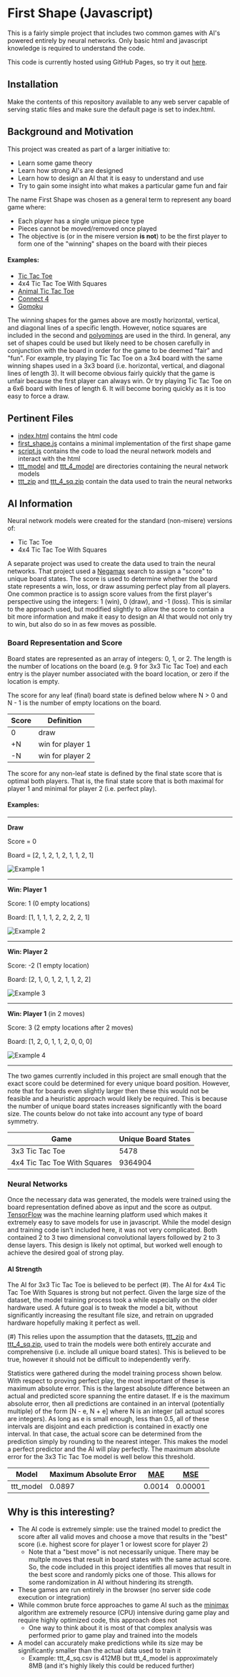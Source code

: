 # First Shape (Javascript)
This is a fairly simple project that includes two common games with AI's powered entirely by neural networks. Only basic html and javascript knowledge is required to understand the code.

This code is currently hosted using GitHub Pages, so try it out [here](https://geo-desic.github.io/first-shape-js).

## Installation
Make the contents of this repository available to any web server capable of serving static files and make sure the default page is set to index.html.

## Background and Motivation
This project was created as part of a larger initiative to:

- Learn some game theory
- Learn how strong AI's are designed
- Learn how to design an AI that it is easy to understand and use
- Try to gain some insight into what makes a particular game fun and fair

The name First Shape was chosen as a general term to represent any board game where:

- Each player has a single unique piece type
- Pieces cannot be moved/removed once played
- The objective is (or in the misere version <strong>is not</strong>) to be the first player to form one of the "winning" shapes on the board with their pieces

#### Examples:
- [Tic Tac Toe](https://en.wikipedia.org/wiki/Tic-tac-toe)
- 4x4 Tic Tac Toe With Squares
- [Animal Tic Tac Toe](https://en.wikipedia.org/wiki/Harary%27s_generalized_tic-tac-toe)
- [Connect 4](https://en.wikipedia.org/wiki/Connect_Four)
- [Gomoku](https://en.wikipedia.org/wiki/Gomoku)

The winning shapes for the games above are mostly horizontal, vertical, and diagonal lines of a specific length. However, notice squares are included in the second and [polyominos](https://en.wikipedia.org/wiki/Polyomino) are used in the third. In general, any set of shapes could be used but likely need to be chosen carefully in conjunction with the board in order for the game to be deemed "fair" and "fun". For example, try playing Tic Tac Toe on a 3x4 board with the same winning shapes used in a 3x3 board (i.e. horizontal, vertical, and diagonal lines of length 3). It will become obvious fairly quickly that the game is unfair because the first player can always win. Or try playing Tic Tac Toe on a 6x6 board with lines of length 6. It will become boring quickly as it is too easy to force a draw.

## Pertinent Files
- [index.html](index.html) contains the html code
- [first_shape.js](first_shape.js) contains a minimal implementation of the first shape game
- [script.js](script.js) contains the code to load the neural network models and interact with the html
- [ttt_model](ttt_model) and [ttt_4_model](ttt_4_model) are directories containing the neural network models
- [ttt_zip](https://github.com/geo-desic/public-data/blob/master/first-shape/ttt.zip) and [ttt_4_sq.zip](https://github.com/geo-desic/public-data/blob/master/first-shape/ttt_4_sq.zip) contain the data used to train the neural networks

## AI Information
Neural network models were created for the standard (non-misere) versions of:
- Tic Tac Toe
- 4x4 Tic Tac Toe With Squares

A separate project was used to create the data used to train the neural networks. That project used a [Negamax](https://en.wikipedia.org/wiki/Negamax) search to assign a "score" to unique board states. The score is used to determine whether the board state represents a win, loss, or draw assuming perfect play from all players. One common practice is to assign score values from the first player's perspective using the integers: 1 (win), 0 (draw), and -1 (loss). This is similar to the approach used, but modified slightly to allow the score to contain a bit more information and make it easy to design an AI that would not only try to win, but also do so in as few moves as possible.

### Board Representation and Score
Board states are represented as an array of integers: 0, 1, or 2. The length is the number of locations on the board (e.g. 9 for 3x3 Tic Tac Toe) and each entry is the player number associated with the board location, or zero if the location is empty.

The score for any leaf (final) board state is defined below where N > 0 and N - 1 is the number of empty locations on the board.

Score | Definition
----- | ----------
0 | draw
+N | win for player 1
-N | win for player 2

The score for any non-leaf state is defined by the final state score that is optimal both players. That is, the final state score that is both maximal for player 1 and minimal for player 2 (i.e. perfect play).

#### Examples:

---------------------------
__Draw__

Score = 0

Board = [2, 1, 2, 1, 2, 1, 1, 2, 1]

![Example 1](images/ex_1.png "Draw")

---------------------------
__Win: Player 1__

Score: 1 (0 empty locations)

Board: [1, 1, 1, 1, 2, 2, 2, 2, 1]

![Example 2](images/ex_2.png "Win: Player 1")

---------------------------
__Win: Player 2__

Score: -2 (1 empty location)

Board: [2, 1, 0, 1, 2, 1, 1, 2, 2]

![Example 3](images/ex_3.png "Win: Player 2")

---------------------------
__Win: Player 1__ (in 2 moves)

Score: 3 (2 empty locations after 2 moves)

Board: [1, 2, 0, 1, 1, 2, 0, 0, 0]

![Example 4](images/ex_4.png "Forced Win: Player 1")

---------------------------

The two games currently included in this project are small enough that the exact score could be determined for every unique board position. However, note that for boards even slightly larger then these this would not be feasible and a heuristic approach would likely be required. This is because the number of unique board states increases significantly with the board size. The counts below do not take into account any type of board symmetry.

Game | Unique Board States
---- | -------------------
3x3 Tic Tac Toe | 5478
4x4 Tic Tac Toe With Squares | 9364904

### Neural Networks
Once the necessary data was generated, the models were trained using the board representation defined above as input and the score as output. [TensorFlow](https://www.tensorflow.org) was the machine learning platform used which makes it extremely easy to save models for use in javascript. While the model design and training code isn't included here, it was not very complicated. Both contained 2 to 3 two dimensional convolutional layers followed by 2 to 3 dense layers. This design is likely not optimal, but worked well enough to achieve the desired goal of strong play.

#### AI Strength
The AI for 3x3 Tic Tac Toe is believed to be perfect (#). The AI for 4x4 Tic Tac Toe With Squares is strong but not perfect. Given the large size of the dataset, the model training process took a while especially on the older hardware used. A future goal is to tweak the model a bit, without significantly increasing the resultant file size, and retrain on upgraded hardware hopefully making it perfect as well.

(#) This relies upon the assumption that the datasets, [ttt_zip](https://github.com/geo-desic/public-data/blob/master/first-shape/ttt.zip) and [ttt_4_sq.zip](https://github.com/geo-desic/public-data/blob/master/first-shape/ttt_4_sq.zip), used to train the models were both entirely accurate and comprehensive (i.e. include all unique board states). This is believed to be true, however it should not be difficult to independently verify.

Statistics were gathered during the model training process shown below. With respect to proving perfect play, the most important of these is maximum absolute error. This is the largest absolute difference between an actual and predicted score spanning the entire dataset. If e is the maximum absolute error, then all predictions are contained in an interval (potentially multiple) of the form [N - e, N + e] where N is an integer (all actual scores are integers). As long as e is small enough, less than 0.5, all of these intervals are disjoint and each prediction is contained in exactly one interval. In that case, the actual score can be determined from the prediction simply by rounding to the nearest integer. This makes the model a perfect predictor and the AI will play perfectly. The maximum absolute error for the 3x3 Tic Tac Toe model is well below this threshold.

Model | Maximum Absolute Error | [MAE](https://en.wikipedia.org/wiki/Mean_absolute_error) | [MSE](https://en.wikipedia.org/wiki/Mean_squared_error)
----- | ---------------------- | ------------------- | ------------------
ttt_model | 0.0897 | 0.0014 | 0.00001

## Why is this interesting?
- The AI code is extremely simple: use the trained model to predict the score after all valid moves and choose a move that results in the "best" score (i.e. highest score for player 1 or lowest score for player 2)
  - Note that a "best move" is not necessarily unique. There may be multple moves that result in board states with the same actual score. So, the code included in this project identifies all moves that result in the best score and randomly picks one of those. This allows for some randomization in AI without hindering its strength.
- These games are run entirely in the browser (no server side code execution or integration)
- While common brute force approaches to game AI such as the [minimax](https://en.wikipedia.org/wiki/Minimax) algorithm are extremely resource (CPU) intensive during game play and require highly optimized code, this approach does not
  - One way to think about it is most of that complex analysis was performed prior to game play and trained into the models
- A model can accurately make predictions while its size may be significantly smaller than the actual data used to train it
  - Example: ttt_4_sq.csv is 412MB but ttt_4_model is approximately 8MB (and it's highly likely this could be reduced further)

